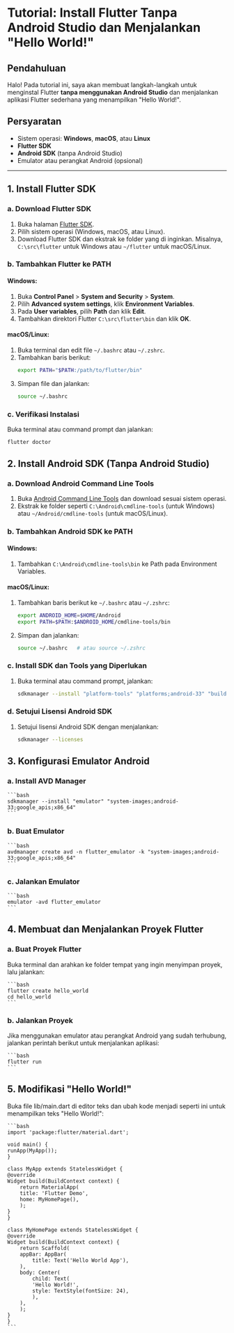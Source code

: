 # Tutorial: Install Flutter Tanpa Android Studio dan Menjalankan "Hello World!"

## Pendahuluan
Halo! Pada tutorial ini, saya akan membuat langkah-langkah untuk menginstal Flutter **tanpa menggunakan Android Studio** dan menjalankan aplikasi Flutter sederhana yang menampilkan "Hello World!".

## Persyaratan
- Sistem operasi: **Windows**, **macOS**, atau **Linux**
- **Flutter SDK**
- **Android SDK** (tanpa Android Studio)
- Emulator atau perangkat Android (opsional)

---

## 1. Install Flutter SDK

### a. Download Flutter SDK
1. Buka halaman [Flutter SDK](https://flutter.dev/docs/get-started/install).
2. Pilih sistem operasi (Windows, macOS, atau Linux).
3. Download Flutter SDK dan ekstrak ke folder yang di inginkan. Misalnya, `C:\src\flutter` untuk Windows atau `~/flutter` untuk macOS/Linux.

### b. Tambahkan Flutter ke PATH
#### Windows:
1. Buka **Control Panel** > **System and Security** > **System**.
2. Pilih **Advanced system settings**, klik **Environment Variables**.
3. Pada **User variables**, pilih **Path** dan klik **Edit**.
4. Tambahkan direktori Flutter `C:\src\flutter\bin` dan klik **OK**.

#### macOS/Linux:
1. Buka terminal dan edit file `~/.bashrc` atau `~/.zshrc`.
2. Tambahkan baris berikut:
    ```bash
    export PATH="$PATH:/path/to/flutter/bin"
    ```
3. Simpan file dan jalankan:
    ```bash
    source ~/.bashrc
    ```

### c. Verifikasi Instalasi
Buka terminal atau command prompt dan jalankan:
```bash
flutter doctor
```

## 2. Install Android SDK (Tanpa Android Studio)

### a. Download Android Command Line Tools
1. Buka [Android Command Line Tools](https://developer.android.com/studio#command-tools) dan download sesuai sistem operasi.
2. Ekstrak ke folder seperti `C:\Android\cmdline-tools` (untuk Windows) atau `~/Android/cmdline-tools` (untuk macOS/Linux).

### b. Tambahkan Android SDK ke PATH
#### Windows:
1. Tambahkan `C:\Android\cmdline-tools\bin` ke Path pada Environment Variables.

#### macOS/Linux:
1. Tambahkan baris berikut ke `~/.bashrc` atau `~/.zshrc`:
    ```bash
    export ANDROID_HOME=$HOME/Android
    export PATH=$PATH:$ANDROID_HOME/cmdline-tools/bin
    ```
2. Simpan dan jalankan:
    ```bash
    source ~/.bashrc   # atau source ~/.zshrc
    ```

### c. Install SDK dan Tools yang Diperlukan
1. Buka terminal atau command prompt, jalankan:
    ```bash
    sdkmanager --install "platform-tools" "platforms;android-33" "build-tools;33.0.0"
    ```

### d. Setujui Lisensi Android SDK
1. Setujui lisensi Android SDK dengan menjalankan:
    ```bash
    sdkmanager --licenses
    ```

## 3. Konfigurasi Emulator Android

### a. Install AVD Manager
    ```bash
    sdkmanager --install "emulator" "system-images;android-33;google_apis;x86_64"
    ```

### b. Buat Emulator
    ```bash
    avdmanager create avd -n flutter_emulator -k "system-images;android-33;google_apis;x86_64"
    ```

### c. Jalankan Emulator
    ```bash
    emulator -avd flutter_emulator
    ```

## 4. Membuat dan Menjalankan Proyek Flutter

### a. Buat Proyek Flutter
Buka terminal dan arahkan ke folder tempat yang ingin menyimpan proyek, lalu jalankan:

    ```bash
    flutter create hello_world
    cd hello_world
    ```

### b. Jalankan Proyek
Jika menggunakan emulator atau perangkat Android yang sudah terhubung, jalankan perintah berikut untuk menjalankan aplikasi:

    ```bash
    flutter run
    ```

## 5. Modifikasi "Hello World!"
Buka file lib/main.dart di editor teks dan ubah kode menjadi seperti ini untuk menampilkan teks "Hello World!":

    ```bash
    import 'package:flutter/material.dart';

    void main() {
    runApp(MyApp());
    }

    class MyApp extends StatelessWidget {
    @override
    Widget build(BuildContext context) {
        return MaterialApp(
        title: 'Flutter Demo',
        home: MyHomePage(),
        );
    }
    }

    class MyHomePage extends StatelessWidget {
    @override
    Widget build(BuildContext context) {
        return Scaffold(
        appBar: AppBar(
            title: Text('Hello World App'),
        ),
        body: Center(
            child: Text(
            'Hello World!',
            style: TextStyle(fontSize: 24),
            ),
        ),
        );
    }
    }
    ```